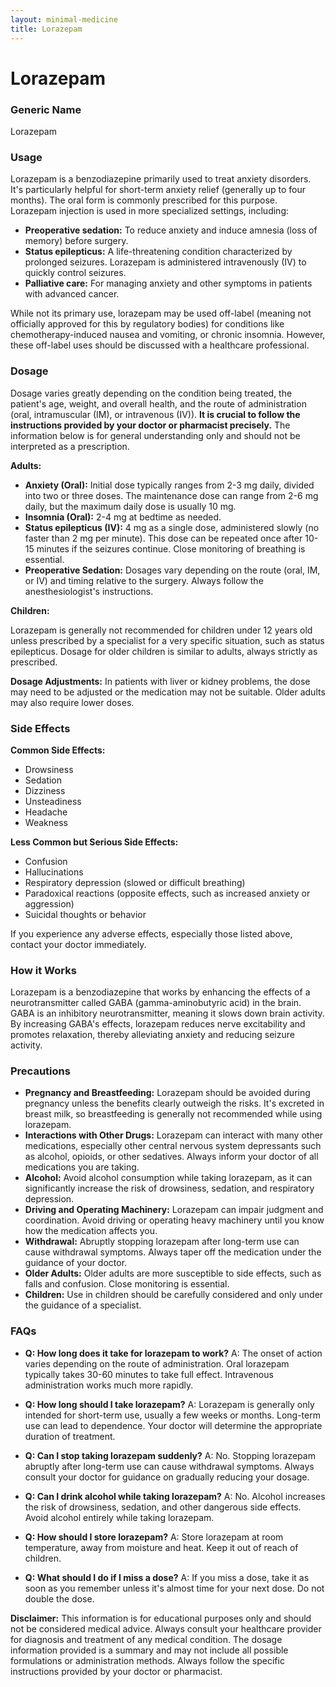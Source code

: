 ```yaml
---
layout: minimal-medicine
title: Lorazepam
---
```


# Lorazepam
### Generic Name
Lorazepam

### Usage

Lorazepam is a benzodiazepine primarily used to treat anxiety disorders.  It's particularly helpful for short-term anxiety relief (generally up to four months).  The oral form is commonly prescribed for this purpose.  Lorazepam injection is used in more specialized settings, including:

* **Preoperative sedation:** To reduce anxiety and induce amnesia (loss of memory) before surgery.
* **Status epilepticus:**  A life-threatening condition characterized by prolonged seizures. Lorazepam is administered intravenously (IV) to quickly control seizures.
* **Palliative care:**  For managing anxiety and other symptoms in patients with advanced cancer.


While not its primary use, lorazepam may be used off-label (meaning not officially approved for this by regulatory bodies) for conditions like chemotherapy-induced nausea and vomiting, or chronic insomnia. However, these off-label uses should be discussed with a healthcare professional.


### Dosage

Dosage varies greatly depending on the condition being treated, the patient's age, weight, and overall health, and the route of administration (oral, intramuscular (IM), or intravenous (IV)).  **It is crucial to follow the instructions provided by your doctor or pharmacist precisely.**  The information below is for general understanding only and should not be interpreted as a prescription.

**Adults:**

* **Anxiety (Oral):**  Initial dose typically ranges from 2-3 mg daily, divided into two or three doses. The maintenance dose can range from 2-6 mg daily, but the maximum daily dose is usually 10 mg.
* **Insomnia (Oral):** 2-4 mg at bedtime as needed.
* **Status epilepticus (IV):** 4 mg as a single dose, administered slowly (no faster than 2 mg per minute). This dose can be repeated once after 10-15 minutes if the seizures continue.  Close monitoring of breathing is essential.
* **Preoperative Sedation:** Dosages vary depending on the route (oral, IM, or IV) and timing relative to the surgery.  Always follow the anesthesiologist's instructions.


**Children:**

Lorazepam is generally not recommended for children under 12 years old unless prescribed by a specialist for a very specific situation, such as status epilepticus. Dosage for older children is similar to adults, always strictly as prescribed.

**Dosage Adjustments:**  In patients with liver or kidney problems, the dose may need to be adjusted or the medication may not be suitable.  Older adults may also require lower doses.


### Side Effects

**Common Side Effects:**

* Drowsiness
* Sedation
* Dizziness
* Unsteadiness
* Headache
* Weakness

**Less Common but Serious Side Effects:**

* Confusion
* Hallucinations
* Respiratory depression (slowed or difficult breathing)
* Paradoxical reactions (opposite effects, such as increased anxiety or aggression)
* Suicidal thoughts or behavior


If you experience any adverse effects, especially those listed above, contact your doctor immediately.


### How it Works

Lorazepam is a benzodiazepine that works by enhancing the effects of a neurotransmitter called GABA (gamma-aminobutyric acid) in the brain. GABA is an inhibitory neurotransmitter, meaning it slows down brain activity.  By increasing GABA's effects, lorazepam reduces nerve excitability and promotes relaxation, thereby alleviating anxiety and reducing seizure activity.


### Precautions

* **Pregnancy and Breastfeeding:**  Lorazepam should be avoided during pregnancy unless the benefits clearly outweigh the risks. It's excreted in breast milk, so breastfeeding is generally not recommended while using lorazepam.
* **Interactions with Other Drugs:** Lorazepam can interact with many other medications, especially other central nervous system depressants such as alcohol, opioids, or other sedatives.  Always inform your doctor of all medications you are taking.
* **Alcohol:**  Avoid alcohol consumption while taking lorazepam, as it can significantly increase the risk of drowsiness, sedation, and respiratory depression.
* **Driving and Operating Machinery:** Lorazepam can impair judgment and coordination. Avoid driving or operating heavy machinery until you know how the medication affects you.
* **Withdrawal:** Abruptly stopping lorazepam after long-term use can cause withdrawal symptoms.  Always taper off the medication under the guidance of your doctor.
* **Older Adults:** Older adults are more susceptible to side effects, such as falls and confusion.  Close monitoring is essential.
* **Children:** Use in children should be carefully considered and only under the guidance of a specialist.


### FAQs

* **Q: How long does it take for lorazepam to work?** A: The onset of action varies depending on the route of administration. Oral lorazepam typically takes 30-60 minutes to take full effect. Intravenous administration works much more rapidly.

* **Q: How long should I take lorazepam?** A: Lorazepam is generally only intended for short-term use, usually a few weeks or months. Long-term use can lead to dependence.  Your doctor will determine the appropriate duration of treatment.

* **Q: Can I stop taking lorazepam suddenly?** A: No.  Stopping lorazepam abruptly after long-term use can cause withdrawal symptoms.  Always consult your doctor for guidance on gradually reducing your dosage.

* **Q: Can I drink alcohol while taking lorazepam?** A: No.  Alcohol increases the risk of drowsiness, sedation, and other dangerous side effects.  Avoid alcohol entirely while taking lorazepam.

* **Q: How should I store lorazepam?** A: Store lorazepam at room temperature, away from moisture and heat.  Keep it out of reach of children.

* **Q: What should I do if I miss a dose?** A: If you miss a dose, take it as soon as you remember unless it's almost time for your next dose. Do not double the dose.



**Disclaimer:** This information is for educational purposes only and should not be considered medical advice. Always consult your healthcare provider for diagnosis and treatment of any medical condition.  The dosage information provided is a summary and may not include all possible formulations or administration methods. Always follow the specific instructions provided by your doctor or pharmacist.
